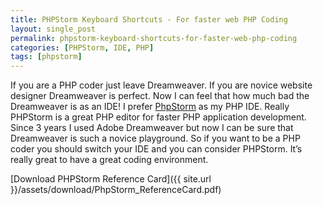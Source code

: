```yaml
---
title: PHPStorm Keyboard Shortcuts - For faster web PHP Coding
layout: single_post
permalink: phpstorm-keyboard-shortcuts-for-faster-web-php-coding
categories: [PHPStorm, IDE, PHP]
tags: [phpstorm]
---
```

If you are a PHP coder just leave Dreamweaver. If you are novice website designer Dreamweaver is perfect. Now I can feel that how much bad the Dreamweaver is as an IDE! I prefer <a title="JetBrains PHPStorm IDE keyboard shortcuts for faster PHP coding" href="http://www.jetbrains.com/phpstorm" target="_blank" data-hovercard="/ajax/hovercard/page.php?id=215115471838115">PhpStorm</a> as my PHP IDE. Really PHPStorm is a great PHP editor for faster PHP application development. Since 3 years I used Adobe Dreamweaver but now I can be sure that Dreamweaver is such a novice playground. So if you want to be a PHP coder you should switch your IDE and you can consider PHPStorm. It&#8217;s really great to have a great coding environment.

[Download PHPStorm Reference Card]({{ site.url }}/assets/download/PhpStorm_ReferenceCard.pdf)